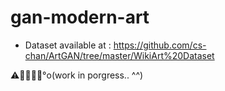 # gan-modern-art

- Dataset available at : <https://github.com/cs-chan/ArtGAN/tree/master/WikiArt%20Dataset>

⚠️🚧👷🏻‍♂️°o(work in porgress.. ^^)
